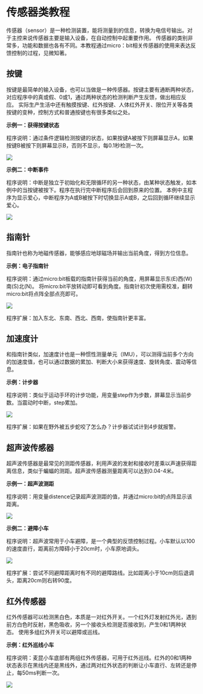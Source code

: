 # 传感器类教程

传感器（sensor）是一种检测装置，能将测量到的信息，转换为电信号输出。对于主控来说传感器主要是输入设备，在自动控制中起重要作用。
传感器的类别非常多，功能和数据也各有不同。本教程通过micro：bit相关传感器的使用来表达反馈控制的过程，见微知著。

## 按键

按键是最简单的输入设备，也可以当做是一种传感器。按键主要有通断两种状态，对应程序中的真或假、0或1，通过两种状态的检测判断产生反馈，做出相应反应。
实际生产生活中还有触摸按键、红外按键、人体红外开关、限位开关等各类按键的变种，控制方式和普通按键也有很多类似之处。

**示例一：获得按键状态**

程序说明：通过条件逻辑检测按键的状态，如果按键A被按下则屏幕显示A，如果按键B被按下则屏幕显示B，否则不显示，每0.1秒检测一次。

![](./images/sensor/buttonStatus.jpg)

**示例二：中断事件**

程序说明：中断是独立于初始化和无限循环的另一种状态，由某种状态触发，如本例中的当按键被按下。程序在执行完中断程序后会回到原来的位置。
本例中主程序为显示爱心，中断程序为A或B被按下时切换显示A或B，之后回到循环继续显示爱心。

![](./images/sensor/buttonInterrupt.jpg)

## 指南针

指南针也称为地磁传感器，能够感应地球磁场并输出当前角度，得到方位信息。

**示例：电子指南针**

程序说明：通过micro:bit板载的指南针获得当前的角度，用屏幕显示东(E)西(W)南(S)北(N)。
将micro:bit平放转动即可看到角度。指南针初次使用需校准，翻转micro:bit将点阵全部点亮即可。

![](./images/sensor/compassDirection.jpg)

程序扩展：加入东北、东南、西北、西南，使指南针更丰富。

## 加速度计

和指南针类似，加速度计也是一种惯性测量单元（IMU），可以测得当前多个方向的加速度值，也可以通过数据的累加、判断大小来获得速度、旋转角度、震动等信息。

**示例：计步器**

程序说明：类似于运动手环的计步功能，用变量step作为步数，屏幕显示当前步数。当震动时中断，step累加。

![](./images/sensor/accelerometerStep.jpg)

程序扩展：如果在野外被五步蛇咬了怎么办？计步器试试计到4步就报警。

## 超声波传感器

超声波传感器是最常见的测距传感器，利用声波的发射和接收时差乘以声速获得距离信息，类似于蝙蝠的测距。超声波传感器测量距离可以达到0.04-4米。

**示例一：超声波测距**

程序说明：用变量distence记录超声波测距的值，并通过micro:bit的点阵显示该距离。

![](./images/sensor/ultrasonicDistance.jpg)

**示例二：避障小车**

程序说明：超声波常用于小车避障，是一个典型的反馈控制过程。小车默认以100的速度直行，距离前方障碍小于20cm时，小车原地调头。

![](./images/sensor/ultrasonicAvoidance.jpg)

程序扩展：尝试不同避障距离时有不同的避障路线。比如距离小于10cm则后退调头，距离20cm则右转90度。

## 红外传感器

红外传感器可以检测黑白色，本质是一对红外开关。一个红外灯发射红外光，遇到前方白色时反射，黑色吸收，另一个接收头检测是否接收到，产生0和1两种状态。
使用多组红外开关可以避障或巡线。

**示例：红外巡线小车**

程序说明：麦昆小车底部有两组红外传感器，可用于红外巡线。红外的0和1两种状态表示在黑线内还是黑线外，通过两对红外状态的判断让小车直行、左转还是停止，每50ms判断一次。

![](./images/sensor/infraredLineFollower.jpg)
